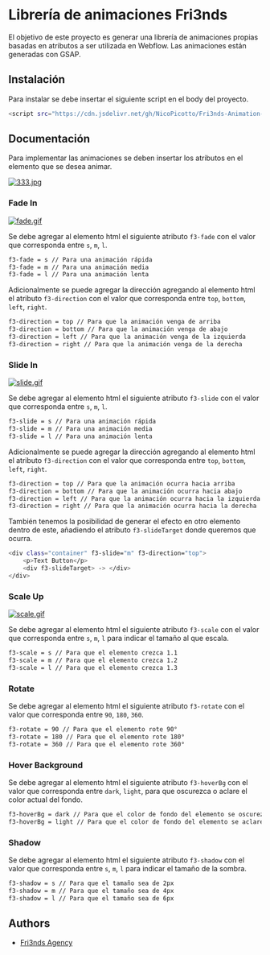 # Librería de animaciones Fri3nds

El objetivo de este proyecto es generar una librería de animaciones propias basadas en atributos a ser utilizada en Webflow. Las animaciones están generadas con GSAP.

## Instalación

Para instalar se debe insertar el siguiente script en el body del proyecto.

```bash
<script src="https://cdn.jsdelivr.net/gh/NicoPicotto/Fri3nds-Animation-Example@secondVersion/fades-gsap.js"></script>
```

## Documentación

Para implementar las animaciones se deben insertar los atributos en el elemento que se desea animar.

[![333.jpg](https://i.postimg.cc/FsZjFjQ2/333.jpg)](https://postimg.cc/ZCW9Vvnc)

### Fade In

[![fade.gif](https://i.postimg.cc/vmYBk91h/fade.gif)](https://postimg.cc/JsFMBs5H)

Se debe agregar al elemento html el siguiente atributo `f3-fade` con el valor que corresponda entre `s`, `m`, `l`.

```bash
f3-fade = s // Para una animación rápida
f3-fade = m // Para una animación media
f3-fade = l // Para una animación lenta
```

Adicionalmente se puede agregar la dirección agregando al elemento html el atributo `f3-direction` con el valor que corresponda entre `top`, `bottom`, `left`, `right`.

```bash
f3-direction = top // Para que la animación venga de arriba
f3-direction = bottom // Para que la animación venga de abajo
f3-direction = left // Para que la animación venga de la izquierda
f3-direction = right // Para que la animación venga de la derecha
```

### Slide In

[![slide.gif](https://i.postimg.cc/zfxBrBKr/slide.gif)](https://postimg.cc/v16M7G0q)

Se debe agregar al elemento html el siguiente atributo `f3-slide` con el valor que corresponda entre `s`, `m`, `l`.

```bash
f3-slide = s // Para una animación rápida
f3-slide = m // Para una animación media
f3-slide = l // Para una animación lenta
```

Adicionalmente se puede agregar la dirección agregando al elemento html el atributo `f3-direction` con el valor que corresponda entre `top`, `bottom`, `left`, `right`.

```bash
f3-direction = top // Para que la animación ocurra hacia arriba
f3-direction = bottom // Para que la animación ocurra hacia abajo
f3-direction = left // Para que la animación ocurra hacia la izquierda
f3-direction = right // Para que la animación ocurra hacia la derecha
```

También tenemos la posibilidad de generar el efecto en otro elemento dentro de este, añadiendo el atributo `f3-slideTarget` donde queremos que ocurra.

```bash
<div class="container" f3-slide="m" f3-direction="top">
    <p>Text Button</p>
    <div f3-slideTarget> -> </div>
</div>
```

### Scale Up

[![scale.gif](https://i.postimg.cc/j2xGpHTR/scale.gif)](https://postimg.cc/2btcvB3t)

Se debe agregar al elemento html el siguiente atributo `f3-scale` con el valor que corresponda entre `s`, `m`, `l` para indicar el tamaño al que escala.

```bash
f3-scale = s // Para que el elemento crezca 1.1
f3-scale = m // Para que el elemento crezca 1.2
f3-scale = l // Para que el elemento crezca 1.3
```

### Rotate

Se debe agregar al elemento html el siguiente atributo `f3-rotate` con el valor que corresponda entre `90`, `180`, `360`.

```bash
f3-rotate = 90 // Para que el elemento rote 90°
f3-rotate = 180 // Para que el elemento rote 180°
f3-rotate = 360 // Para que el elemento rote 360°
```

### Hover Background

Se debe agregar al elemento html el siguiente atributo `f3-hoverBg` con el valor que corresponda entre `dark`, `light`, para que oscurezca o aclare el color actual del fondo.

```bash
f3-hoverBg = dark // Para que el color de fondo del elemento se oscurezca
f3-hoverBg = light // Para que el color de fondo del elemento se aclare
```

### Shadow

Se debe agregar al elemento html el siguiente atributo `f3-shadow` con el valor que corresponda entre `s`, `m`, `l` para indicar el tamaño de la sombra.

```bash
f3-shadow = s // Para que el tamaño sea de 2px
f3-shadow = m // Para que el tamaño sea de 4px
f3-shadow = l // Para que el tamaño sea de 6px
```

## Authors

- [Fri3nds Agency](https://www.fri3nds.com/)
